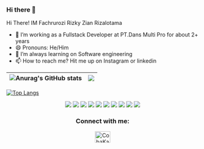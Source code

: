 ### Hi there 👋

<!--
**vgokt/vgokt** is a ✨ _special_ ✨ repository because its `README.md` (this file) appears on your GitHub profile.
Here are some ideas to get you started:
- 🔭 I’m currently working on ...
- 🌱 I’m always learning ...
- 👯 I’m looking to collaborate on ...
- 🤔 I’m looking for help with ...
- 💬 Ask me about ...
- 📫 How to reach me: ...
- 😄 Pronouns: ...
- ⚡ Fun fact: ...
-->

Hi There!
IM Fachrurozi Rizky Zian Rizalotama

- 🔭 I’m working as a Fullstack Developer at PT.Dans Multi Pro for about 2+ years
- 😄 Pronouns: He/Him
- 🌱 I’m always learning on Software engineering
- 📫 How to reach me? Hit me up on Instagram or linkedin
<!-- Stats -->

![Anurag's GitHub stats](https://github-readme-stats.vercel.app/api?username=CobaKauPikirkan&show_icons=true&theme=tokyonight)|<img src="https://github-readme-streak-stats.herokuapp.com/?user=CobaKauPikirkan&theme=react"/>
|---|---|
[![Top Langs](https://github-readme-stats.vercel.app/api/top-langs/?username=ijlalWindhi&layout=compact&theme=tokyonight)](https://github.com/anuraghazra/github-readme-stats)

<!-- Badge  -->
<div align="center" class="row-3">

<img src="https://img.shields.io/badge/JavaScript-323330?style=for-the-badge&logo=javascript&logoColor=F7DF1E"/>

<img src="https://img.shields.io/badge/Node.js-339933?style=for-the-badge&logo=nodedotjs&logoColor=white"/>
<img src="https://img.shields.io/badge/React-20232A?style=for-the-badge&logo=react&logoColor=61DAFB"/>
<img src="https://img.shields.io/badge/MySQL-005C84?style=for-the-badge&logo=mysql&logoColor=white"/>

<img src="https://img.shields.io/badge/AngularJS-E23237?style=for-the-badge&logo=angularjs&logoColor=white"/>
<img src="https://img.shields.io/badge/Go-00ADD8?style=for-the-badge&logo=go&logoColor=white"/>
<img src="https://img.shields.io/badge/Express.js-404D59?style=for-the-badge"/>
<img src="https://img.shields.io/badge/Amazon_AWS-FF9900?style=for-the-badge&logo=amazonaws&logoColor=white"/>
<img src="https://img.shields.io/badge/MongoDB-4EA94B?style=for-the-badge&logo=mongodb&logoColor=white" />
<img src="https://img.shields.io/badge/PostgreSQL-316192?style=for-the-badge&logo=postgresql&logoColor=white"/>
</div>

<!-- Connect with me -->
<h3 align="center">Connect with me:</h3>
<p align="center">
<a href="https://www.instagram.com/fachrurozi.rizky/" target="blank"><img align="center" src="https://raw.githubusercontent.com/rahuldkjain/github-profile-readme-generator/master/src/images/icons/Social/instagram.svg" alt="CobaKauPikirkan" height="30" width="40" /></>
<a href="https://www.linkedin.com/in/fachrurozi-rizky/" src="https://upload.wikimedia.org/wikipedia/commons/c/ca/LinkedIn_logo_initials.png" alt="CobaKauPikirkan" height="30" width="40" />
</p>
<!-- End connect with me -->
